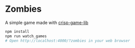 # Zombies

A simple game made with [crisp-game-lib](https://github.com/abagames/crisp-game-lib)

```bash
npm install
npm run watch_games
# Open http://localhost:4000/?zombies in your web browser
```